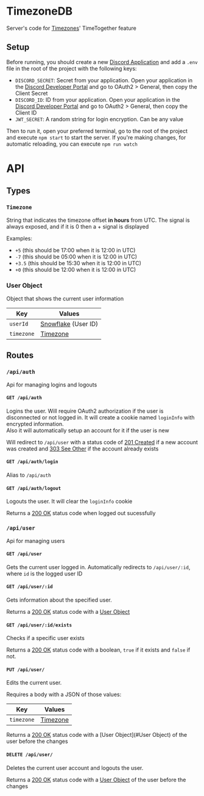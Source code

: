 # TimezoneDB

Server's code for [Timezones](https://github.com/abUwUser/BDPlugins/tree/main/plugins/Fuses)' TimeTogether feature



## Setup

Before running, you should create a new [Discord Application](https://discord.com/developers/applications) and add a `.env` file in the root of the project with the following keys:

* `DISCORD_SECRET`: Secret from your application. Open your application in the [Discord Developer Portal](https://discord.com/developers/applications) and go to OAuth2 > General, then copy the Client Secret
* `DISCORD_ID`: ID from your application. Open your application in the [Discord Developer Portal](https://discord.com/developers/applications) and go to OAuth2 > General, then copy the Client ID
* `JWT_SECRET`: A random string for login encryption. Can be any value

Then to run it, open your preferred terminal, go to the root of the project and execute `npm start` to start the server. If you're making changes, for automatic reloading, you can execute `npm run watch`



# API

## Types

### `Timezone`

String that indicates the timezone offset **in hours** from UTC. The signal is always exposed, and if it is 0 then a + signal is displayed

Examples:

* `+5` (this should be 17:00 when it is 12:00 in UTC)
* `-7` (this should be 05:00 when it is 12:00 in UTC)
* `+3.5` (this should be 15:30 when it is 12:00 in UTC)
* `+0` (this should be 12:00 when it is 12:00 in UTC)



### User Object

Object that shows the current user information

| Key        | Values                                                       |
| ---------- | ------------------------------------------------------------ |
| `userId`   | [Snowflake](https://discord.com/developers/docs/reference#snowflakes) (User ID) |
| `timezone` | [Timezone](#Timezone)                                        |



## Routes

### `/api/auth`
Api for managing logins and logouts



#### `GET /api/auth`
Logins the user. Will require OAuth2 authorization if the user is disconnected or not logged in. It will create a cookie named `loginInfo` with encrypted information.<br />
Also it will automatically setup an account for it if the user is new

Will redirect to `/api/user` with a status code of [201 Created](https://httpstatuses.com/201) if a new account was created and [303 See Other](https://httpstatuses.com/303) if the account already exists



#### `GET /api/auth/login` 
Alias to `/api/auth`



#### `GET /api/auth/logout` 
Logouts the user. It will clear the `loginInfo` cookie

Returns a [200 OK](https://httpstatuses.com/200) status code when logged out sucessfully






### `/api/user` 
Api for managing users



#### `GET /api/user`
Gets the current user logged in. Automatically redirects to `/api/user/:id`, where `id` is the logged user ID



#### `GET /api/user/:id`
Gets information about the specified user.

Returns a [200 OK](https://httpstatuses.com/200) status code with a [User Object](#user-object)



#### `GET /api/user/:id/exists`

Checks if a specific user exists

Returns a [200 OK](https://httpstatuses.com/200) status code with a boolean, `true` if it exists and `false` if not.



#### `PUT /api/user/`

Edits the current user.

Requires a body with a JSON of those values:

| Key        | Values                |
| ---------- | --------------------- |
| `timezone` | [Timezone](#Timezone) |

Returns a [200 OK](https://httpstatuses.com/200) status code with a [User Object](#User Object) of the user before the changes



#### `DELETE /api/user/`

Deletes the current user account and logouts the user.

Returns a [200 OK](https://httpstatuses.com/200) status code with a [User Object](#user-object) of the user before the changes
